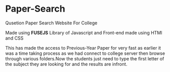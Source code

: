 # Paper-Search
Qusetion Paper Search Website For College

Made using **FUSEJS** Library of Javascript and Front-end made using HTMl and CSS

This has made the access to Previous-Year Paper for very fast as earlier it was a time taking process as we had connect to college server then browse through various folders.Now the students just need to type the first letter of the subject they are looking for 
and the results are infront.
